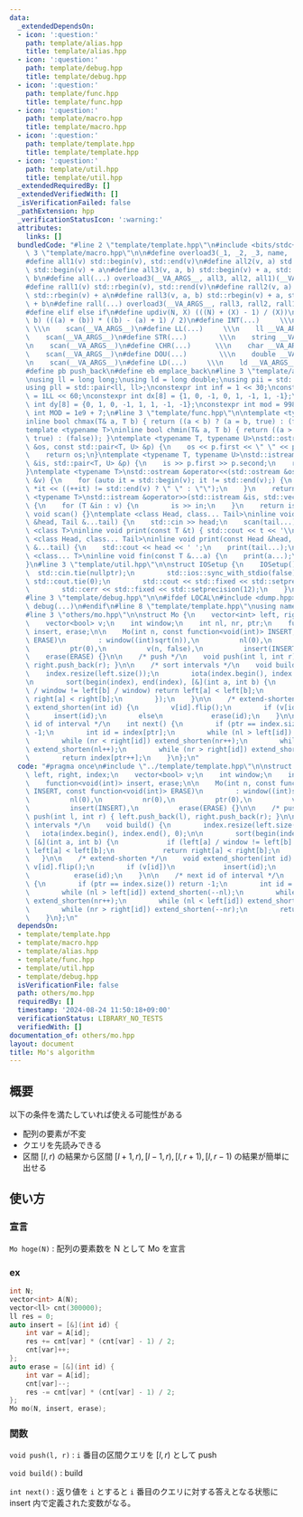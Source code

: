 ```yaml
---
data:
  _extendedDependsOn:
  - icon: ':question:'
    path: template/alias.hpp
    title: template/alias.hpp
  - icon: ':question:'
    path: template/debug.hpp
    title: template/debug.hpp
  - icon: ':question:'
    path: template/func.hpp
    title: template/func.hpp
  - icon: ':question:'
    path: template/macro.hpp
    title: template/macro.hpp
  - icon: ':question:'
    path: template/template.hpp
    title: template/template.hpp
  - icon: ':question:'
    path: template/util.hpp
    title: template/util.hpp
  _extendedRequiredBy: []
  _extendedVerifiedWith: []
  _isVerificationFailed: false
  _pathExtension: hpp
  _verificationStatusIcon: ':warning:'
  attributes:
    links: []
  bundledCode: "#line 2 \"template/template.hpp\"\n#include <bits/stdc++.h>\n#line\
    \ 3 \"template/macro.hpp\"\n\n#define overload3(_1, _2, _3, name, ...) name\n\
    #define all1(v) std::begin(v), std::end(v)\n#define all2(v, a) std::begin(v),\
    \ std::begin(v) + a\n#define all3(v, a, b) std::begin(v) + a, std::begin(v) +\
    \ b\n#define all(...) overload3(__VA_ARGS__, all3, all2, all1)(__VA_ARGS__)\n\
    #define rall1(v) std::rbegin(v), std::rend(v)\n#define rall2(v, a) std::rbegin(v),\
    \ std::rbegin(v) + a\n#define rall3(v, a, b) std::rbegin(v) + a, std::rbegin(v)\
    \ + b\n#define rall(...) overload3(__VA_ARGS__, rall3, rall2, rall1)(__VA_ARGS__)\n\
    #define elif else if\n#define updiv(N, X) (((N) + (X) - 1) / (X))\n#define sigma(a,\
    \ b) (((a) + (b)) * ((b) - (a) + 1) / 2)\n#define INT(...)     \\\n    int __VA_ARGS__;\
    \ \\\n    scan(__VA_ARGS__)\n#define LL(...)     \\\n    ll __VA_ARGS__; \\\n\
    \    scan(__VA_ARGS__)\n#define STR(...)        \\\n    string __VA_ARGS__; \\\
    \n    scan(__VA_ARGS__)\n#define CHR(...)      \\\n    char __VA_ARGS__; \\\n\
    \    scan(__VA_ARGS__)\n#define DOU(...)        \\\n    double __VA_ARGS__; \\\
    \n    scan(__VA_ARGS__)\n#define LD(...)     \\\n    ld __VA_ARGS__; \\\n    scan(__VA_ARGS__)\n\
    #define pb push_back\n#define eb emplace_back\n#line 3 \"template/alias.hpp\"\n\
    \nusing ll = long long;\nusing ld = long double;\nusing pii = std::pair<int, int>;\n\
    using pll = std::pair<ll, ll>;\nconstexpr int inf = 1 << 30;\nconstexpr ll INF\
    \ = 1LL << 60;\nconstexpr int dx[8] = {1, 0, -1, 0, 1, -1, 1, -1};\nconstexpr\
    \ int dy[8] = {0, 1, 0, -1, 1, 1, -1, -1};\nconstexpr int mod = 998244353;\nconstexpr\
    \ int MOD = 1e9 + 7;\n#line 3 \"template/func.hpp\"\n\ntemplate <typename T>\n\
    inline bool chmax(T& a, T b) { return ((a < b) ? (a = b, true) : (false)); }\n\
    template <typename T>\ninline bool chmin(T& a, T b) { return ((a > b) ? (a = b,\
    \ true) : (false)); }\ntemplate <typename T, typename U>\nstd::ostream &operator<<(std::ostream\
    \ &os, const std::pair<T, U> &p) {\n    os << p.first << \" \" << p.second;\n\
    \    return os;\n}\ntemplate <typename T, typename U>\nstd::istream &operator>>(std::istream\
    \ &is, std::pair<T, U> &p) {\n    is >> p.first >> p.second;\n    return is;\n\
    }\ntemplate <typename T>\nstd::ostream &operator<<(std::ostream &os, const std::vector<T>\
    \ &v) {\n    for (auto it = std::begin(v); it != std::end(v);) {\n        os <<\
    \ *it << ((++it) != std::end(v) ? \" \" : \"\");\n    }\n    return os;\n}\ntemplate\
    \ <typename T>\nstd::istream &operator>>(std::istream &is, std::vector<T> &v)\
    \ {\n    for (T &in : v) {\n        is >> in;\n    }\n    return is;\n}\ninline\
    \ void scan() {}\ntemplate <class Head, class... Tail>\ninline void scan(Head\
    \ &head, Tail &...tail) {\n    std::cin >> head;\n    scan(tail...);\n}\ntemplate\
    \ <class T>\ninline void print(const T &t) { std::cout << t << '\\n'; }\ntemplate\
    \ <class Head, class... Tail>\ninline void print(const Head &head, const Tail\
    \ &...tail) {\n    std::cout << head << ' ';\n    print(tail...);\n}\ntemplate\
    \ <class... T>\ninline void fin(const T &...a) {\n    print(a...);\n    exit(0);\n\
    }\n#line 3 \"template/util.hpp\"\n\nstruct IOSetup {\n    IOSetup() {\n      \
    \  std::cin.tie(nullptr);\n        std::ios::sync_with_stdio(false);\n       \
    \ std::cout.tie(0);\n        std::cout << std::fixed << std::setprecision(12);\n\
    \        std::cerr << std::fixed << std::setprecision(12);\n    }\n} IOSetup;\n\
    #line 3 \"template/debug.hpp\"\n\n#ifdef LOCAL\n#include <dump.hpp>\n#else\n#define\
    \ debug(...)\n#endif\n#line 8 \"template/template.hpp\"\nusing namespace std;\n\
    #line 3 \"others/mo.hpp\"\n\nstruct Mo {\n    vector<int> left, right, index;\n\
    \    vector<bool> v;\n    int window;\n    int nl, nr, ptr;\n    function<void(int)>\
    \ insert, erase;\n\n    Mo(int n, const function<void(int)> INSERT, const function<void(int)>\
    \ ERASE)\n        : window((int)sqrt(n)),\n          nl(0),\n          nr(0),\n\
    \          ptr(0),\n          v(n, false),\n          insert(INSERT),\n      \
    \    erase(ERASE) {}\n\n    /* push */\n    void push(int l, int r) { left.push_back(l),\
    \ right.push_back(r); }\n\n    /* sort intervals */\n    void build() {\n    \
    \    index.resize(left.size());\n        iota(index.begin(), index.end(), 0);\n\
    \n        sort(begin(index), end(index), [&](int a, int b) {\n            if (left[a]\
    \ / window != left[b] / window) return left[a] < left[b];\n            return\
    \ right[a] < right[b];\n        });\n    }\n\n    /* extend-shorten */\n    void\
    \ extend_shorten(int id) {\n        v[id].flip();\n        if (v[id])\n      \
    \      insert(id);\n        else\n            erase(id);\n    }\n\n    /* next\
    \ id of interval */\n    int next() {\n        if (ptr == index.size()) return\
    \ -1;\n        int id = index[ptr];\n        while (nl > left[id]) extend_shorten(--nl);\n\
    \        while (nr < right[id]) extend_shorten(nr++);\n        while (nl < left[id])\
    \ extend_shorten(nl++);\n        while (nr > right[id]) extend_shorten(--nr);\n\
    \        return index[ptr++];\n    }\n};\n"
  code: "#pragma once\n#include \"../template/template.hpp\"\n\nstruct Mo {\n    vector<int>\
    \ left, right, index;\n    vector<bool> v;\n    int window;\n    int nl, nr, ptr;\n\
    \    function<void(int)> insert, erase;\n\n    Mo(int n, const function<void(int)>\
    \ INSERT, const function<void(int)> ERASE)\n        : window((int)sqrt(n)),\n\
    \          nl(0),\n          nr(0),\n          ptr(0),\n          v(n, false),\n\
    \          insert(INSERT),\n          erase(ERASE) {}\n\n    /* push */\n    void\
    \ push(int l, int r) { left.push_back(l), right.push_back(r); }\n\n    /* sort\
    \ intervals */\n    void build() {\n        index.resize(left.size());\n     \
    \   iota(index.begin(), index.end(), 0);\n\n        sort(begin(index), end(index),\
    \ [&](int a, int b) {\n            if (left[a] / window != left[b] / window) return\
    \ left[a] < left[b];\n            return right[a] < right[b];\n        });\n \
    \   }\n\n    /* extend-shorten */\n    void extend_shorten(int id) {\n       \
    \ v[id].flip();\n        if (v[id])\n            insert(id);\n        else\n \
    \           erase(id);\n    }\n\n    /* next id of interval */\n    int next()\
    \ {\n        if (ptr == index.size()) return -1;\n        int id = index[ptr];\n\
    \        while (nl > left[id]) extend_shorten(--nl);\n        while (nr < right[id])\
    \ extend_shorten(nr++);\n        while (nl < left[id]) extend_shorten(nl++);\n\
    \        while (nr > right[id]) extend_shorten(--nr);\n        return index[ptr++];\n\
    \    }\n};\n"
  dependsOn:
  - template/template.hpp
  - template/macro.hpp
  - template/alias.hpp
  - template/func.hpp
  - template/util.hpp
  - template/debug.hpp
  isVerificationFile: false
  path: others/mo.hpp
  requiredBy: []
  timestamp: '2024-08-24 11:50:18+09:00'
  verificationStatus: LIBRARY_NO_TESTS
  verifiedWith: []
documentation_of: others/mo.hpp
layout: document
title: Mo's algorithm
---
```


## 概要

以下の条件を満たしていれば使える可能性がある
- 配列の要素が不変
- クエリを先読みできる
- 区間 $[l,r)$ の結果から区間 $[l+1,r),[l-1,r),[l,r+1),[l,r-1)$ の結果が簡単に出せる

## 使い方

### 宣言

`Mo hoge(N)` : 配列の要素数を N として Mo を宣言

### ex

```cpp
int N;
vector<int> A(N);
vector<ll> cnt(300000);
ll res = 0;
auto insert = [&](int id) {
    int var = A[id];
    res += cnt[var] * (cnt[var] - 1) / 2;
    cnt[var]++;
};
auto erase = [&](int id) {
    int var = A[id];
    cnt[var]--;
    res -= cnt[var] * (cnt[var] - 1) / 2;
};
Mo mo(N, insert, erase);
```

### 関数

`void push(l, r)` : `i` 番目の区間クエリを $[l, r)$ として push

`void build()` : build

`int next()` : 返り値を `i` とすると `i` 番目のクエリに対する答えとなる状態に
insert 内で定義された変数がなる。
